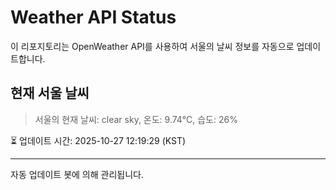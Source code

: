 
# Weather API Status

이 리포지토리는 OpenWeather API를 사용하여 서울의 날씨 정보를 자동으로 업데이트합니다.

## 현재 서울 날씨
> 서울의 현재 날씨: clear sky, 온도: 9.74°C, 습도: 26%

⏳ 업데이트 시간: 2025-10-27 12:19:29 (KST)

---
자동 업데이트 봇에 의해 관리됩니다.
